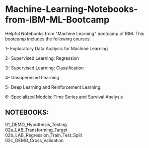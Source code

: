 # Machine-Learning-Notebooks-from-IBM-ML-Bootcamp

Helpful Notebooks from "Machine Learning" bootcamp of IBM. This bootcamp includes the following courses:

1- Exploratory Data Analysis for Machine Learning

2- Supervised Learning: Regression

3- Supervised Learning: Classification

4- Unsupervised Learning

5- Deep Learning and Reinforcement Learning

6- Specialized Models: Time Series and Survival Analysis 




## NOTEBOOKS:

01_DEMO_Hypothesis_Testing   
02a_LAB_Transforming_Target   
02b_LAB_Regression_Train_Test_Split   
02c_DEMO_Cross_Validation   
